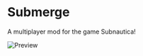 # Submerge

A multiplayer mod for the game Subnautica! 


![Preview](https://github.com/SilverWareDev/Submerge/assets/74562768/9fa48b4d-1483-4e2f-ac3f-bdc5fe11cdb1)
